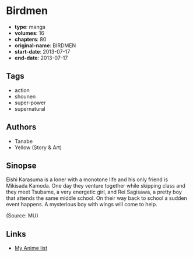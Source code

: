 # Birdmen

-   **type**: manga
-   **volumes**: 16
-   **chapters**: 80
-   **original-name**: BIRDMEN
-   **start-date**: 2013-07-17
-   **end-date**: 2013-07-17

## Tags

-   action
-   shounen
-   super-power
-   supernatural

## Authors

-   Tanabe
-   Yellow (Story & Art)

## Sinopse

Eishi Karasuma is a loner with a monotone life and his only friend is Mikisada Kamoda. One day they venture together while skipping class and they meet Tsubame, a very energetic girl, and Rei Sagisawa, a pretty boy that attends the same middle school. On their way back to school a sudden event happens. A mysterious boy with wings will come to help.

(Source: MU)

## Links

-   [My Anime list](https://myanimelist.net/manga/55455/Birdmen)
